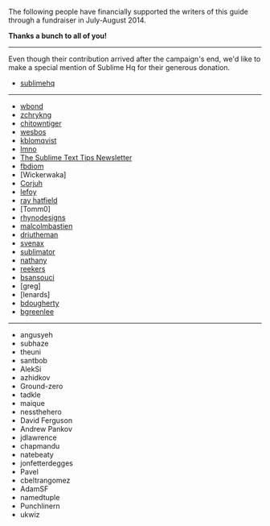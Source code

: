 The following people have financially supported the writers of this guide
through a fundraiser in July-August 2014.

**Thanks a bunch to all of you!**

---

Even though their contribution arrived after the campaign's end, we'd like
to make a special mention of Sublime Hq for their generous donation.

- [sublimehq](https://www.sublimehq.com)

---

- [wbond](https://wbond.net)
- [zchrykng](https://github.com/zchrykng)
- [chitowntiger](xxx)
- [wesbos](https://wesbos.com)
- [kblomqvist](https://kblomqvist.github.io/)
- [lmno](https://larsnordeide.com)
- [The Sublime Text Tips Newsletter](http://sublimetexttips.com/newsletter?utm_source=twitter&utm_medium=link&utm_content=website_link&utm_campaign=twitter_newsletter_signups)
- [fbdiom](http://sysiv.com)
- [Wickerwaka]
- [Corjuh](http://coryjuhlin.com/)
- [lefoy](http://lefoy.net/)
- [ray hatfield](https://thismight.be/offensive)
- [Tomm0]
- [rhynodesigns](http://rhynodesigns.com/)
- [malcolmbastien](https://facebook.com/profile.php?id=856965639)
- [driutheman](http://ak83.lt/)
- [svenax](https://svenax.github.io)
- [sublimator](https://github.com/sublimator)
- [nathany](https://nathany.com)
- [reekers](http://blahblah.io)
- [bsansouci](https://github.com/bsansouci)
- [greg]
- [lenards]
- [bdougherty](https://brad.is)
- [bgreenlee](https://footle.org)

---

- angusyeh
- subhaze
- theuni
- santbob
- AlekSi
- azhidkov
- Ground-zero
- tadkle
- maique
- nessthehero
- David Ferguson
- Andrew Pankov
- jdlawrence
- chapmandu
- natebeaty
- jonfetterdegges
- Pavel
- cbeltrangomez
- AdamSF
- namedtuple
- Punchlinern
- ukwiz

